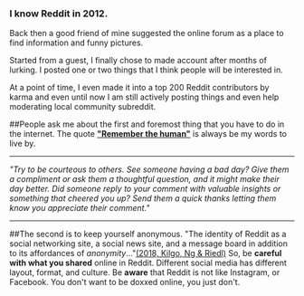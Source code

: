 ### I know Reddit in 2012.

Back then a good friend of mine suggested the online forum as a place to find information and funny pictures.

Started from a guest, I finally chose to made account after months of lurking. I posted one or two things that I think people will be interested in. 

At a point of time, I even made it into a top 200 Reddit contributors by karma and even until now I am still actively posting things and even help moderating local community subreddit.

##People ask me about the first and foremost thing that you have to do in the internet. The quote [**"Remember the human"**](https://redd.it/1ytp7q) is always be my words to live by.

---

_"Try to be courteous to others. See someone having a bad day? Give them a compliment or ask them a thoughtful question, and it might make their day better. Did someone reply to your comment with valuable insights or something that cheered you up? Send them a quick thanks letting them know you appreciate their comment."_

---

##The second is to keep yourself anonymous. "The identity of Reddit as a social networking site, a social news site, and a message board in addition to its affordances of _anonymity_..."[(2018, Kilgo, Ng & Riedl)](https://journals.sagepub.com/doi/full/10.1177/2056305118810216) So, be **careful with what you shared** online in Reddit. Different social media has different layout, format, and culture. Be **aware** that Reddit is not like Instagram, or Facebook. You don't want to be doxxed online, you just don't.

